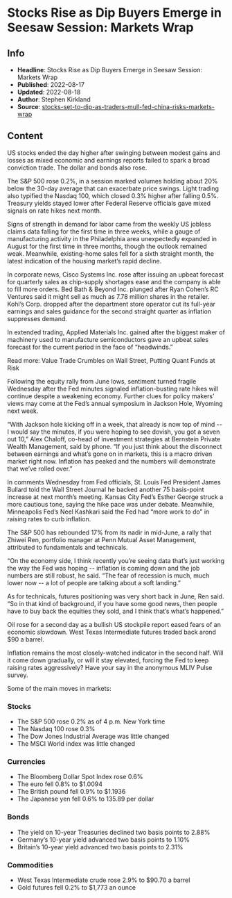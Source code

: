 # Stocks Rise as Dip Buyers Emerge in Seesaw Session: Markets Wrap

## Info

*   **Headline**: Stocks Rise as Dip Buyers Emerge in Seesaw Session: Markets Wrap
*   **Published**: 2022-08-17
*   **Updated**: 2022-08-18
*   **Author**: Stephen Kirkland
*   **Source**: [stocks-set-to-dip-as-traders-mull-fed-china-risks-markets-wrap](https://www.bloomberg.com/news/articles/2022-08-17/stocks-set-to-dip-as-traders-mull-fed-china-risks-markets-wrap)
## Content




US stocks ended the day higher after swinging between modest gains and losses as mixed economic and earnings reports failed to spark a broad conviction trade. The dollar and bonds also rose.

The S&P 500 rose 0.2%, in a session marked volumes holding about 20% below the 30-day average that can exacerbate price swings. Light trading also typified the Nasdaq 100, which closed 0.3% higher after falling 0.5%. Treasury yields stayed lower after Federal Reserve officials gave mixed signals on rate hikes next month.

Signs of strength in demand for labor came from the weekly US jobless claims data falling for the first time in three weeks, while a gauge of manufacturing activity in the Philadelphia area unexpectedly expanded in August for the first time in three months, though the outlook remained weak. Meanwhile, existing-home sales fell for a sixth straight month, the latest indication of the housing market’s rapid decline.

In corporate news, Cisco Systems Inc. rose after issuing an upbeat forecast for quarterly sales as chip-supply shortages ease and the company is able to fill more orders. Bed Bath & Beyond Inc. plunged after Ryan Cohen’s RC Ventures said it might sell as much as 7.78 million shares in the retailer. Kohl’s Corp. dropped after the department store operator cut its full-year earnings and sales guidance for the second straight quarter as inflation suppresses demand.

In extended trading, Applied Materials Inc. gained after the biggest maker of machinery used to manufacture semiconductors gave an upbeat sales forecast for the current period in the face of “headwinds.”

Read more: Value Trade Crumbles on Wall Street, Putting Quant Funds at Risk

Following the equity rally from June lows, sentiment turned fragile Wednesday after the Fed minutes signaled inflation-busting rate hikes will continue despite a weakening economy. Further clues for policy makers’ views may come at the Fed’s annual symposium in Jackson Hole, Wyoming next week.

“With Jackson hole kicking off in a week, that already is now top of mind -- I would say the minutes, if you were hoping to see dovish, you got a seven out 10,” Alex Chaloff, co-head of investment strategies at Bernstein Private Wealth Management, said by phone. “If you just think about the disconnect between earnings and what’s gone on in markets, this is a macro driven market right now. Inflation has peaked and the numbers will demonstrate that we’ve rolled over.”

In comments Wednesday from Fed officials, St. Louis Fed President James Bullard told the Wall Street Journal he backed another 75 basis-point increase at next month’s meeting. Kansas City Fed’s Esther George struck a more cautious tone, saying the hike pace was under debate. Meanwhile, Minneapolis Fed’s Neel Kashkari said the Fed had “more work to do” in raising rates to curb inflation.

The S&P 500 has rebounded 17% from its nadir in mid-June, a rally that Zhiwei Ren, portfolio manager at Penn Mutual Asset Management, attributed to fundamentals and technicals.

“On the economy side, I think recently you’re seeing data that’s just working the way the Fed was hoping -- inflation is coming down and the job numbers are still robust, he said. “The fear of recession is much, much lower now -- a lot of people are talking about a soft landing.”

As for technicals, futures positioning was very short back in June, Ren said. “So in that kind of background, if you have some good news, then people have to buy back the equities they sold, and I think that’s what’s happened.”

Oil rose for a second day as a bullish US stockpile report eased fears of an economic slowdown. West Texas Intermediate futures traded back arond $90 a barrel.

Inflation remains the most closely-watched indicator in the second half. Will it come down gradually, or will it stay elevated, forcing the Fed to keep raising rates aggressively? Have your say in the anonymous MLIV Pulse survey.

Some of the main moves in markets:

### Stocks

*   The S&P 500 rose 0.2% as of 4 p.m. New York time
*   The Nasdaq 100 rose 0.3%
*   The Dow Jones Industrial Average was little changed
*   The MSCI World index was little changed

### Currencies

*   The Bloomberg Dollar Spot Index rose 0.6%
*   The euro fell 0.8% to $1.0094
*   The British pound fell 0.9% to $1.1936
*   The Japanese yen fell 0.6% to 135.89 per dollar

### Bonds

*   The yield on 10-year Treasuries declined two basis points to 2.88%
*   Germany’s 10-year yield advanced two basis points to 1.10%
*   Britain’s 10-year yield advanced two basis points to 2.31%

### Commodities

*   West Texas Intermediate crude rose 2.9% to $90.70 a barrel
*   Gold futures fell 0.2% to $1,773 an ounce